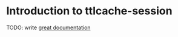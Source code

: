 # Introduction to ttlcache-session

TODO: write [great documentation](http://jacobian.org/writing/great-documentation/what-to-write/)
